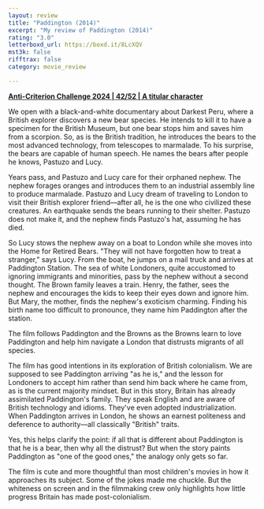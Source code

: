 ```yaml
---
layout: review
title: "Paddington (2014)"
excerpt: "My review of Paddington (2014)"
rating: "3.0"
letterboxd_url: https://boxd.it/8LcXQV
mst3k: false
rifftrax: false
category: movie_review

---
```


<b><a href="https://boxd.it/qBmUY/detail">Anti-Criterion Challenge 2024 | 42/52 | A titular character</a></b>

We open with a black-and-white documentary about Darkest Peru, where a British explorer discovers a new bear species. He intends to kill it to have a specimen for the British Museum, but one bear stops him and saves him from a scorpion. So, as is the British tradition, he introduces the bears to the most advanced technology, from telescopes to marmalade. To his surprise, the bears are capable of human speech. He names the bears after people he knows, Pastuzo and Lucy.

Years pass, and Pastuzo and Lucy care for their orphaned nephew. The nephew forages oranges and introduces them to an industrial assembly line to produce marmalade. Pastuzo and Lucy dream of traveling to London to visit their British explorer friend—after all, he is the one who civilized these creatures. An earthquake sends the bears running to their shelter. Pastuzo does not make it, and the nephew finds Pastuzo's hat, assuming he has died.

So Lucy stows the nephew away on a boat to London while she moves into the Home for Retired Bears. "They will not have forgotten how to treat a stranger," says Lucy. From the boat, he jumps on a mail truck and arrives at Paddington Station. The sea of white Londoners, quite accustomed to ignoring immigrants and minorities, pass by the nephew without a second thought. The Brown family leaves a train. Henry, the father, sees the nephew and encourages the kids to keep their eyes down and ignore him. But Mary, the mother, finds the nephew's exoticism charming. Finding his birth name too difficult to pronounce, they name him Paddington after the station.

The film follows Paddington and the Browns as the Browns learn to love Paddington and help him navigate a London that distrusts migrants of all species.

The film has good intentions in its exploration of British colonialism. We are supposed to see Paddington arriving "as he is," and the lesson for Londoners to accept him rather than send him back where he came from, as is the current majority mindset. But in this story, Britain has already assimilated Paddington's family. They speak English and are aware of British technology and idioms. They've even adopted industrialization. When Paddington arrives in London, he shows an earnest politeness and deference to authority—all classically "British" traits.

Yes, this helps clarify the point: if all that is different about Paddington is that he is a bear, then why all the distrust? But when the story paints Paddington as "one of the good ones," the analogy only gets so far.

The film is cute and more thoughtful than most children's movies in how it approaches its subject. Some of the jokes made me chuckle. But the whiteness on screen and in the filmmaking crew only highlights how little progress Britain has made post-colonialism.